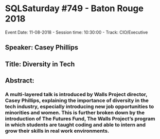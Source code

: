 # SQLSaturday #749 - Baton Rouge 2018
Event Date: 11-08-2018 - Session time: 10:30:00 - Track: CIO/Executive
## Speaker: Casey Phillips
## Title: Diversity in Tech
## Abstract:
### A multi-layered talk is introduced by Walls Project director, Casey Phillips, explaining the importance of diversity in the tech industry, especially introducing new job opportunities to minorities and women. This is further broken down by the introduction of The Futures Fund, The Walls Project’s program in which students are taught coding and able to intern and grow their skills in real work environments.
